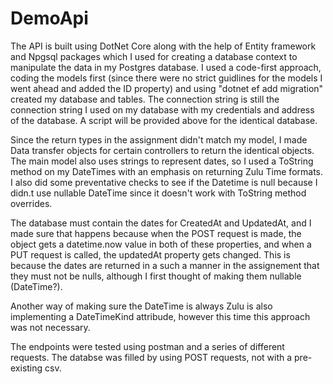 # DemoApi
The API is built using DotNet Core along with the help of Entity framework and Npgsql packages which I used for creating a database context to manipulate the data in my Postgres database.
I used a code-first approach, coding the models first (since there were no strict guidlines for the models I went ahead and added the ID property) and using "dotnet ef add migration" created my database and tables.
The connection string is still the connection string I used on my database with my credentials and address of the database.
A script will be provided above for the identical database.

Since the return types in the assignment didn't match my model, I made Data transfer objects for certain controllers to return the identical objects. The main model also uses strings to represent dates, so I used a ToString method on my DateTimes with an emphasis on returning Zulu Time formats.
I also did some preventative checks to see if the Datetime is null because I didn.t use nullable DateTime since it doesn't work with ToString method overrides.

The database must contain the dates for CreatedAt and UpdatedAt, and I made sure that happens because when the POST request is made, the object gets a datetime.now value in both of these properties, and when a PUT request is called, the updatedAt property gets changed.
This is because the dates are returned in a such a manner in the assignement that they must not be nulls, although I first thought of making them nullable (DateTime?).


Another way of making sure the DateTime is always Zulu is also implementing a DateTimeKind attribude, however this time this approach was not necessary. 

The endpoints were tested using postman and a series of different requests. The databse was filled by using POST requests, not with a pre-existing csv.

